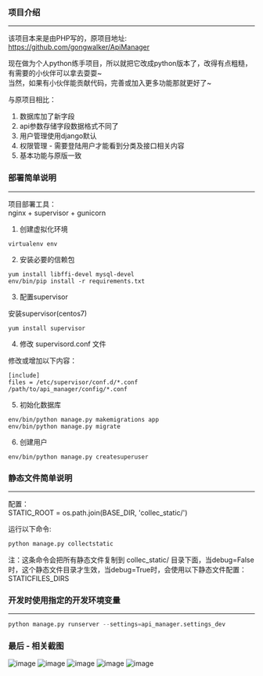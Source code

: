 ### 项目介绍
----------

该项目本来是由PHP写的，原项目地址:  
https://github.com/gongwalker/ApiManager  

现在做为个人python练手项目，所以就把它改成python版本了，改得有点粗糙，有需要的小伙伴可以拿去耍耍~   
当然，如果有小伙伴能贡献代码，完善或加入更多功能那就更好了~   

与原项目相比：  
1. 数据库加了新字段  
2. api参数存储字段数据格式不同了  
3. 用户管理使用django默认  
4. 权限管理 - 需要登陆用户才能看到分类及接口相关内容  
5. 基本功能与原版一致    

### 部署简单说明
----------

项目部署工具：  
nginx + supervisor + gunicorn


1. 创建虚拟化环境  

```
virtualenv env
```
    
2. 安装必要的信赖包

```
yum install libffi-devel mysql-devel
env/bin/pip install -r requirements.txt
```

3. 配置supervisor

安装supervisor(centos7)

```
yum install supervisor 
```

4. 修改 supervisord.conf 文件

修改或增加以下内容：

```
[include]
files = /etc/supervisor/conf.d/*.conf /path/to/api_manager/config/*.conf
```

5. 初始化数据库

```
env/bin/python manage.py makemigrations app 
env/bin/python manage.py migrate
```

6. 创建用户

```
env/bin/python manage.py createsuperuser
```

### 静态文件简单说明
----------

配置：  
STATIC_ROOT = os.path.join(BASE_DIR, 'collec_static/')  

运行以下命令:  

``` python
python manage.py collectstatic 
```

注：这条命令会把所有静态文件复制到 collec_static/ 目录下面，当debug=False时，这个静态文件目录才生效，当debug=True时，会使用以下静态文件配置： STATICFILES_DIRS

### 开发时使用指定的开发环境变量
----------

``` python
python manage.py runserver --settings=api_manager.settings_dev
```

### 最后 - 相关截图

![image](https://github.com/tangguoying2018/api_manager/screenshots/1.png)
![image](https://github.com/tangguoying2018/api_manager/screenshots/2.png)
![image](https://github.com/tangguoying2018/api_manager/screenshots/3.png)
![image](https://github.com/tangguoying2018/api_manager/screenshots/4.png)
![image](https://github.com/tangguoying2018/api_manager/screenshots/5.png)
